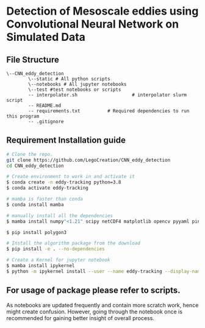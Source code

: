 # Detection of Mesoscale eddies using Convolutional Neural Network on Simulated Data 

## File Structure
```
\--CNN_eddy_detection
        \--static # All python scripts 
        \--notebooks # All jupyter notebooks    
        \--test #test notebooks or scripts
        -- interpolator.sh                    # interpolator slurm script
        -- README.md
        -- requirements.txt          # Required dependencies to run this program
        -- .gitignore    
```

## Requirement Installation guide

```bash
# Clone the repo.
git clone https://github.com/LegoCreation/CNN_eddy_detection
cd CNN_eddy_detection

# Create environment to work in and activate it
$ conda create -n eddy-tracking python=3.8
$ conda activate eddy-tracking

# mamba is faster than conda
$ conda install mamba

# manually install all the dependencies
$ mamba install numpy"<1.21" scipy netCDF4 matplotlib opencv pyyaml pint zarr requests numba">=0.53"

$ pip install polygon3

# Install the algorithm package from the download
$ pip install -e . --no-dependencies

# Create a Kernel for jupyter notebook
$ mamba install ipykernel
$ python -m ipykernel install --user --name eddy-tracking --display-name="eddy-tracking"

```
## For usage of package please refer to scripts.
As notebooks are updated frequently and contain more scratch work, hence might create confusion. However, going through the notebook once is recommended for gaining better insight of overall process.
